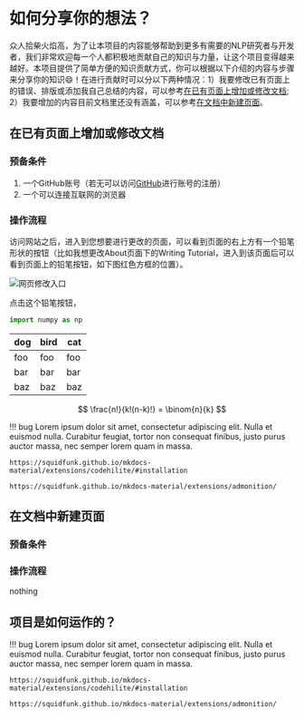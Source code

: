 # 如何分享你的想法？
众人拾柴火焰高，为了让本项目的内容能够帮助到更多有需要的NLP研究者与开发者，我们非常欢迎每一个人都积极地贡献自己的知识与力量，让这个项目变得越来越好。本项目提供了简单方便的知识贡献方式，你可以根据以下介绍的内容与步骤来分享你的知识:smile:！在进行贡献时可以分以下两种情况：1）我要修改已有页面上的错误、排版或添加我自己总结的内容，可以参考[在已有页面上增加或修改文档](#_2); 2）我要增加的内容目前文档里还没有涵盖，可以参考[在文档中新建页面](#_5)。

## 在已有页面上增加或修改文档
### 预备条件
1. 一个GitHub账号（若无可以访问[GitHub](https://github.com)进行账号的注册）
2. 一个可以连接互联网的浏览器
   
### 操作流程
访问网站之后，进入到您想要进行更改的页面，可以看到页面的右上方有一个铅笔形状的按钮（比如我想更改About页面下的Writing Tutorial，进入到该页面后可以看到页面上的铅笔按钮，如下图红色方框的位置）。

![网页修改入口](img/01.png)

点击这个铅笔按钮，
```python
import numpy as np
```

dog | bird | cat
----|------|----
foo | foo  | foo
bar | bar  | bar
baz | baz  | baz

$$
\frac{n!}{k!(n-k)!} = \binom{n}{k}
$$

!!! bug
    Lorem ipsum dolor sit amet, consectetur adipiscing elit. Nulla et euismod
    nulla. Curabitur feugiat, tortor non consequat finibus, justo purus auctor
    massa, nec semper lorem quam in massa.

    https://squidfunk.github.io/mkdocs-material/extensions/codehilite/#installation

    https://squidfunk.github.io/mkdocs-material/extensions/admonition/





## 在文档中新建页面
### 预备条件
### 操作流程
nothing

## 项目是如何运作的？

































!!! bug
    Lorem ipsum dolor sit amet, consectetur adipiscing elit. Nulla et euismod
    nulla. Curabitur feugiat, tortor non consequat finibus, justo purus auctor
    massa, nec semper lorem quam in massa.

    https://squidfunk.github.io/mkdocs-material/extensions/codehilite/#installation

    https://squidfunk.github.io/mkdocs-material/extensions/admonition/
